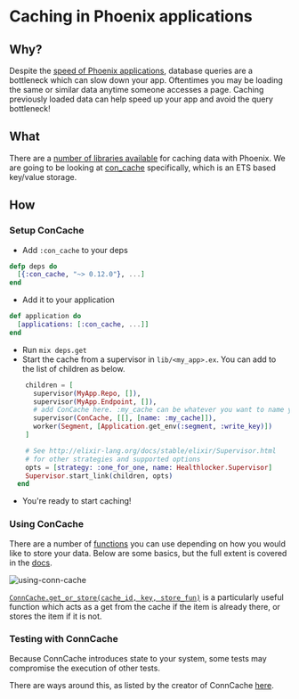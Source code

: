 # Caching in Phoenix applications

## Why?

Despite the
[speed of Phoenix applications](https://github.com/dwyl/learn-phoenix-framework#why),
database queries are a bottleneck which can slow down your app. Oftentimes you
may be loading the same or similar data anytime someone accesses a page. Caching
previously loaded data can help speed up your app and avoid the query bottleneck!

## What

There are a
[number of libraries available](https://github.com/h4cc/awesome-elixir#caching)
for caching data with Phoenix. We are going to be looking at
[con_cache](https://github.com/sasa1977/con_cache)
specifically, which is an ETS based key/value storage.

## How

### Setup ConCache

* Add `:con_cache` to your deps

```elixir
defp deps do
  [{:con_cache, "~> 0.12.0"}, ...]
end
```

* Add it to your application

```elixir
def application do
  [applications: [:con_cache, ...]]
end
```

* Run `mix deps.get`
* Start the cache from a supervisor in `lib/<my_app>.ex`. You can add to the
list of children as below.

```elixir
    children = [
      supervisor(MyApp.Repo, []),
      supervisor(MyApp.Endpoint, []),
      # add ConCache here. :my_cache can be whatever you want to name your cache
      supervisor(ConCache, [[], [name: :my_cache]]),
      worker(Segment, [Application.get_env(:segment, :write_key)])
    ]

    # See http://elixir-lang.org/docs/stable/elixir/Supervisor.html
    # for other strategies and supported options
    opts = [strategy: :one_for_one, name: Healthlocker.Supervisor]
    Supervisor.start_link(children, opts)
  end
```
* You're ready to start caching!

### Using ConCache

There are a number of [functions](https://hexdocs.pm/con_cache/ConCache.html#functions)
you can use depending on how you would like to store your data. Below are some
basics, but the full extent is covered in the
[docs](https://hexdocs.pm/con_cache/ConCache.html).

![using-conn-cache](https://user-images.githubusercontent.com/1287388/27686386-7290dcce-5cca-11e7-8654-be404250a204.png)

[`ConnCache.get_or_store(cache_id, key, store_fun)`](https://hexdocs.pm/con_cache/ConCache.html#get_or_store/3)
is a particularly useful function which acts as a get from the cache if the
item is already there, or stores the item if it is not.

### Testing with ConnCache

Because ConnCache introduces state to your system, some tests may compromise
the execution of other tests.

There are ways around this, as listed by the creator of ConnCache
[here](https://github.com/sasa1977/con_cache#testing-in-your-application).

